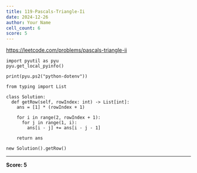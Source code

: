 ```yaml
---
title: 119-Pascals-Triangle-Ii
date: 2024-12-26
author: Your Name
cell_count: 6
score: 5
---
```


https://leetcode.com/problems/pascals-triangle-ii


```
import pyutil as pyu
pyu.get_local_pyinfo()
```


```
print(pyu.ps2("python-dotenv"))
```


```
from typing import List
```


```
class Solution:
  def getRow(self, rowIndex: int) -> List[int]:
    ans = [1] * (rowIndex + 1)

    for i in range(2, rowIndex + 1):
      for j in range(1, i):
        ans[i - j] += ans[i - j - 1]

    return ans
```


```
new Solution().getRow()
```


---
**Score: 5**